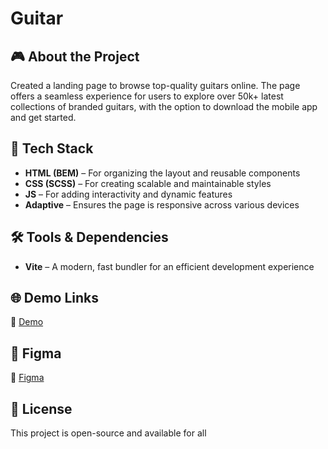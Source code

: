 # Guitar

## 🎮 About the Project
Created a landing page to browse top-quality guitars online. The page offers a seamless experience for users to explore over 50k+ latest collections of branded guitars, with the option to download the mobile app and get started.

## 🚀 Tech Stack
- **HTML (BEM)** – For organizing the layout and reusable components
- **CSS (SCSS)** – For creating scalable and maintainable styles
- **JS** – For adding interactivity and dynamic features
- **Adaptive** – Ensures the page is responsive across various devices

## 🛠️ Tools & Dependencies
- **Vite** – A modern, fast bundler for an efficient development experience

## 🌐 Demo Links
🔗 [Demo](https://AndriiZakharenko.github.io/guitar/)

## 🎨 Figma
🔗 [Figma](https://www.figma.com/community/file/1087969920549418522)

## 📜 License
This project is open-source and available for all
